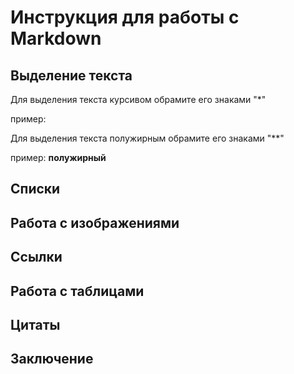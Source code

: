 # Инструкция для работы с Markdown

## Выделение текста 
Для выделения текста курсивом обрамите его знаками "*"

пример:

Для выделения текста полужирным обрамите его знаками "**"

пример: **полужирный**

## Списки

## Работа с изображениями 

## Ссылки

## Работа с таблицами

## Цитаты 

## Заключение